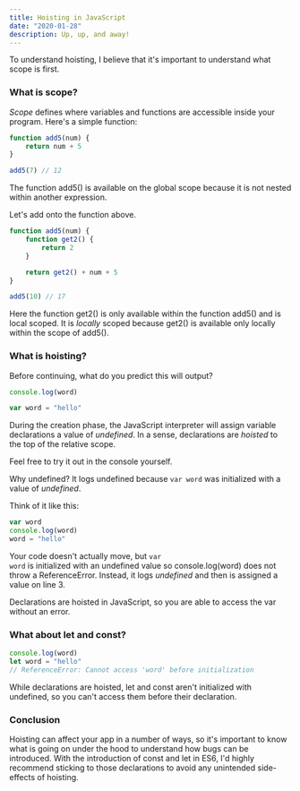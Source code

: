 ```yaml
---
title: Hoisting in JavaScript
date: "2020-01-28"
description: Up, up, and away!
---
```


To understand hoisting, I believe that it's important to understand what scope is first.

<h3>What is scope?</h3>

<i>Scope</i> defines where variables and functions are accessible inside your program.
Here's a simple function:

```javascript
function add5(num) {
    return num + 5
}

add5(7) // 12
```

The function add5() is available on the global scope because it is not nested
within another expression.

Let's add onto the function above.

```javascript
function add5(num) {
    function get2() {
        return 2
    }

    return get2() + num + 5
}

add5(10) // 17
```

Here the function get2() is only available within the function add5()
and is local scoped. It is <i>locally</i> scoped because get2() is available
only locally within the scope of add5().

<h3>What is hoisting?</h3>

Before continuing, what do you predict this will output?

```javascript
console.log(word)

var word = "hello"
```

During the creation phase, the JavaScript interpreter will assign variable
declarations a value of <i>undefined</i>. In a sense, declarations are
<i>hoisted</i> to the top of the relative scope.

Feel free to try it out in the console yourself.

Why undefined? It logs undefined because <code class="language-text">var word</code> was initialized with a value of <i>undefined</i>.

Think of it like this:

```javascript
var word
console.log(word)
word = "hello"
```

Your code doesn't actually move, but <code class="language-text">var word</code> is initialized with an undefined
value so console.log(word) does not throw a ReferenceError. Instead, it logs
<i>undefined</i> and then is assigned a value on line 3.

Declarations are hoisted in JavaScript, so you are able to access the var without an error.

<h3>What about let and const?</h3>

```javascript
console.log(word)
let word = "hello"
// ReferenceError: Cannot access 'word' before initialization
```

While declarations are hoisted, let and const aren't initialized with undefined, so you
can't access them before their declaration.

<h3>Conclusion</h3>

Hoisting can affect your app in a number of ways, so it's important to know what is going
on under the hood to understand how bugs can be introduced. With the introduction of
const and let in ES6, I'd highly recommend sticking to those declarations to avoid
any unintended side-effects of hoisting.
